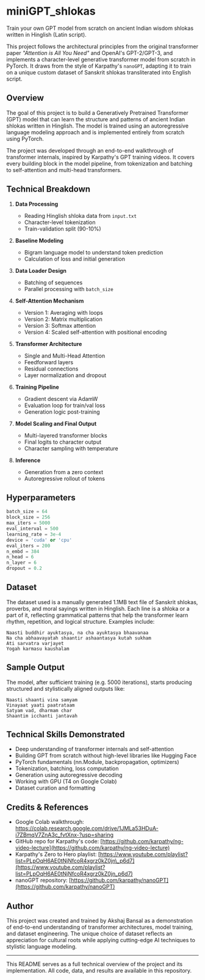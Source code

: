 # miniGPT\_shlokas

Train your own GPT model from scratch on ancient Indian wisdom shlokas written in Hinglish (Latin script).

This project follows the architectural principles from the original transformer paper *"Attention is All You Need"* and OpenAI's GPT-2/GPT-3, and implements a character-level generative transformer model from scratch in PyTorch. It draws from the style of Karpathy's `nanoGPT`, adapting it to train on a unique custom dataset of Sanskrit shlokas transliterated into English script.

## Overview

The goal of this project is to build a Generatively Pretrained Transformer (GPT) model that can learn the structure and patterns of ancient Indian shlokas written in Hinglish. The model is trained using an autoregressive language modeling approach and is implemented entirely from scratch using PyTorch.

The project was developed through an end-to-end walkthrough of transformer internals, inspired by Karpathy's GPT training videos. It covers every building block in the model pipeline, from tokenization and batching to self-attention and multi-head transformers.

## Technical Breakdown

1. **Data Processing**

   * Reading Hinglish shloka data from `input.txt`
   * Character-level tokenization
   * Train-validation split (90-10%)

2. **Baseline Modeling**

   * Bigram language model to understand token prediction
   * Calculation of loss and initial generation

3. **Data Loader Design**

   * Batching of sequences
   * Parallel processing with `batch_size`

4. **Self-Attention Mechanism**

   * Version 1: Averaging with loops
   * Version 2: Matrix multiplication
   * Version 3: Softmax attention
   * Version 4: Scaled self-attention with positional encoding

5. **Transformer Architecture**

   * Single and Multi-Head Attention
   * Feedforward layers
   * Residual connections
   * Layer normalization and dropout

6. **Training Pipeline**

   * Gradient descent via AdamW
   * Evaluation loop for train/val loss
   * Generation logic post-training

7. **Model Scaling and Final Output**

   * Multi-layered transformer blocks
   * Final logits to character output
   * Character sampling with temperature

8. **Inference**

   * Generation from a zero context
   * Autoregressive rollout of tokens

## Hyperparameters

```python
batch_size = 64
block_size = 256
max_iters = 5000
eval_interval = 500
learning_rate = 3e-4
device = 'cuda' or 'cpu'
eval_iters = 200
n_embd = 384
n_head = 6
n_layer = 6
dropout = 0.2
```

## Dataset

The dataset used is a manually generated 1.1MB text file of Sanskrit shlokas, proverbs, and moral sayings written in Hinglish. Each line is a shloka or a part of it, reflecting grammatical patterns that help the transformer learn rhythm, repetition, and logical structure. Examples include:

```
Naasti buddhir ayuktasya, na cha ayuktasya bhaavanaa
Na cha abhaavayatah shaantir ashaantasya kutah sukham
Ati sarvatra varjayet
Yogah karmasu kaushalam
```

## Sample Output

The model, after sufficient training (e.g. 5000 iterations), starts producing structured and stylistically aligned outputs like:

```
Naasti shaanti vina samyam
Vinayaat yaati paatrataam
Satyam vad, dharmam char
Shaantim icchanti jantavah
```

## Technical Skills Demonstrated

* Deep understanding of transformer internals and self-attention
* Building GPT from scratch without high-level libraries like Hugging Face
* PyTorch fundamentals (nn.Module, backpropagation, optimizers)
* Tokenization, batching, loss computation
* Generation using autoregressive decoding
* Working with GPU (T4 on Google Colab)
* Dataset curation and formatting

## Credits & References

* Google Colab walkthrough: https://colab.research.google.com/drive/1JMLa53HDuA-i7ZBmqV7ZnA3c_fvtXnx-?usp=sharing
* GitHub repo for Karpathy's code: [https://github.com/karpathy/ng-video-lecture](https://github.com/karpathy/ng-video-lecture)
* Karpathy's Zero to Hero playlist: [https://www.youtube.com/playlist?list=PLpOqH6AE0tNjNfcoR4xgrz0kZ0jn\_p6d7](https://www.youtube.com/playlist?list=PLpOqH6AE0tNjNfcoR4xgrz0kZ0jn_p6d7)
* nanoGPT repository: [https://github.com/karpathy/nanoGPT](https://github.com/karpathy/nanoGPT)

## Author

This project was created and trained by Akshaj Bansal as a demonstration of end-to-end understanding of transformer architectures, model training, and dataset engineering. The unique choice of dataset reflects an appreciation for cultural roots while applying cutting-edge AI techniques to stylistic language modeling.

---

This README serves as a full technical overview of the project and its implementation. All code, data, and results are available in this repository.
